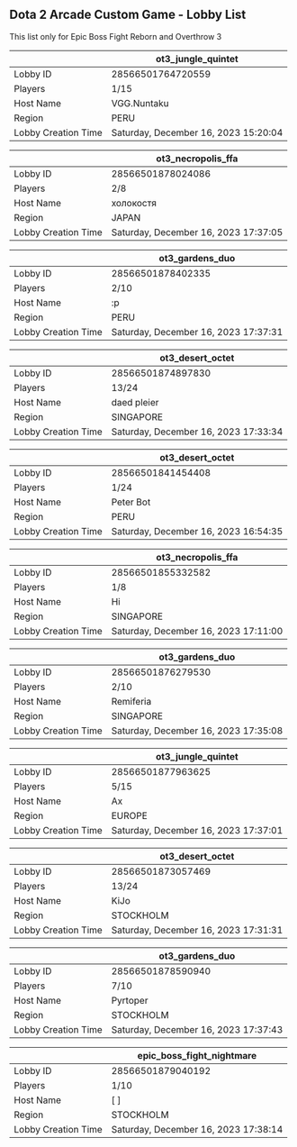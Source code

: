 ## Dota 2 Arcade Custom Game - Lobby List

This list only for Epic Boss Fight Reborn and Overthrow 3

|  | ot3_jungle_quintet |
| ------ | ------ |
| Lobby ID | 28566501764720559 |
| Players | 1/15 |
| Host Name | VGG.Nuntaku |
| Region | PERU |
| Lobby Creation Time | Saturday, December 16, 2023 15:20:04 |


|  | ot3_necropolis_ffa |
| ------ | ------ |
| Lobby ID | 28566501878024086 |
| Players | 2/8 |
| Host Name | холокостя |
| Region | JAPAN |
| Lobby Creation Time | Saturday, December 16, 2023 17:37:05 |


|  | ot3_gardens_duo |
| ------ | ------ |
| Lobby ID | 28566501878402335 |
| Players | 2/10 |
| Host Name | :p |
| Region | PERU |
| Lobby Creation Time | Saturday, December 16, 2023 17:37:31 |


|  | ot3_desert_octet |
| ------ | ------ |
| Lobby ID | 28566501874897830 |
| Players | 13/24 |
| Host Name | daed pleier |
| Region | SINGAPORE |
| Lobby Creation Time | Saturday, December 16, 2023 17:33:34 |


|  | ot3_desert_octet |
| ------ | ------ |
| Lobby ID | 28566501841454408 |
| Players | 1/24 |
| Host Name | Peter Bot |
| Region | PERU |
| Lobby Creation Time | Saturday, December 16, 2023 16:54:35 |


|  | ot3_necropolis_ffa |
| ------ | ------ |
| Lobby ID | 28566501855332582 |
| Players | 1/8 |
| Host Name | Hi |
| Region | SINGAPORE |
| Lobby Creation Time | Saturday, December 16, 2023 17:11:00 |


|  | ot3_gardens_duo |
| ------ | ------ |
| Lobby ID | 28566501876279530 |
| Players | 2/10 |
| Host Name | Remiferia |
| Region | SINGAPORE |
| Lobby Creation Time | Saturday, December 16, 2023 17:35:08 |


|  | ot3_jungle_quintet |
| ------ | ------ |
| Lobby ID | 28566501877963625 |
| Players | 5/15 |
| Host Name | Ax |
| Region | EUROPE |
| Lobby Creation Time | Saturday, December 16, 2023 17:37:01 |


|  | ot3_desert_octet |
| ------ | ------ |
| Lobby ID | 28566501873057469 |
| Players | 13/24 |
| Host Name | KiJo |
| Region | STOCKHOLM |
| Lobby Creation Time | Saturday, December 16, 2023 17:31:31 |


|  | ot3_gardens_duo |
| ------ | ------ |
| Lobby ID | 28566501878590940 |
| Players | 7/10 |
| Host Name | Pyrtoper |
| Region | STOCKHOLM |
| Lobby Creation Time | Saturday, December 16, 2023 17:37:43 |


|  | epic_boss_fight_nightmare |
| ------ | ------ |
| Lobby ID | 28566501879040192 |
| Players | 1/10 |
| Host Name | [                         ] |
| Region | STOCKHOLM |
| Lobby Creation Time | Saturday, December 16, 2023 17:38:14 |


